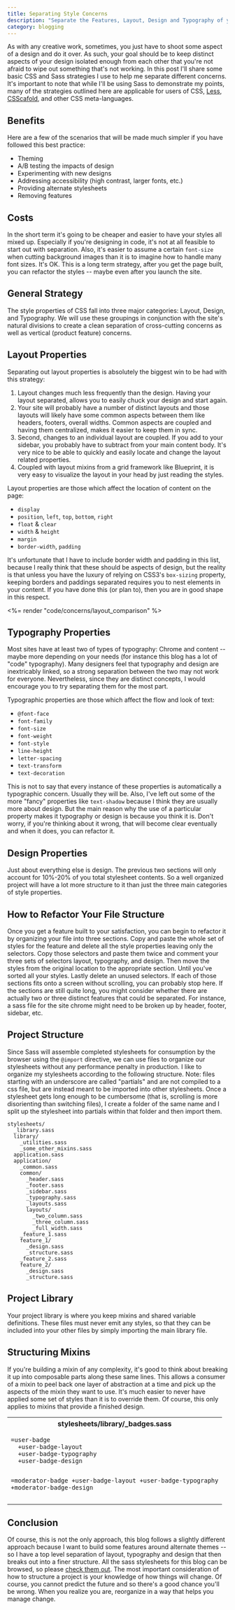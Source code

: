 ```yaml
---
title: Separating Style Concerns
description: "Separate the Features, Layout, Design and Typography of your site's styles for clarity and ease of maintenance."
category: blogging
---
```

As with any creative work, sometimes, you just have to shoot some aspect of a design and do it over. As such, your goal should be to keep distinct aspects of your design isolated enough from each other that you're not afraid to wipe out something that's not working. In this post I'll share some basic CSS and Sass strategies I use to help me separate different concerns. It's important to note that while I'll be using Sass to demonstrate my points, many of the strategies outlined here are applicable for users of CSS, [Less](http://lesscss.org), [CSScafold](http://github.com/anthonyshort/csscaffold), and other CSS meta-languages.

Benefits
--------

Here are a few of the scenarios that will be made much simpler if you have followed this best practice:

* Theming
* A/B testing the impacts of design
* Experimenting with new designs
* Addressing accessibility (high contrast, larger fonts, etc.)
* Providing alternate stylesheets
* Removing features

Costs
-----

In the short term it's going to be cheaper and easier to have your styles all mixed up. Especially if you're designing in code, it's not at all feasible to start out with separation. Also, it's easier to assume a certain `font-size` when cutting background images than it is to imagine how to handle many font sizes. It's OK. This is a long term strategy, after you get the page built, you can refactor the styles -- maybe even after you launch the site.

General Strategy
----------------

The style properties of CSS fall into three major categories: Layout, Design, and Typography. We will use these groupings in conjunction with the site's natural divisions to create a clean separation of cross-cutting concerns as well as vertical (product feature) concerns.

Layout Properties
-----------------

Separating out layout properties is absolutely the biggest win to be had with this strategy:

1. Layout changes much less frequently than the design. Having your layout separated, allows you to easily chuck your design and start again.
2. Your site will probably have a number of distinct layouts and those layouts will likely have some common aspects between them like headers, footers, overall widths. Common aspects are coupled and having them centralized, makes it easier to keep them in sync.
3. Second, changes to an individual layout are coupled. If you add to your sidebar, you probably have to subtract from your main content body. It's very nice to be able to quickly and easily locate and change the layout related properties.
4. Coupled with layout mixins from a grid framework like Blueprint, it is very easy to visualize the layout in your head by just reading the styles.

Layout properties are those which affect the location of content on the page:

* `display`
* `position`, `left`, `top`, `bottom`, `right`
* `float` & `clear`
* `width` & `height`
* `margin`
* `border-width`, `padding`

It's unfortunate that I have to include border width and padding in this list, because I really think that these should be aspects of design, but the reality is that unless you have the luxury of relying on CSS3's `box-sizing` property, keeping borders and paddings separated requires you to nest elements in your content. If you have done this (or plan to), then you are in good shape in this respect.

<%= render "code/concerns/layout_comparison" %>

Typography Properties
---------------------

Most sites have at least two of types of typography: Chrome and content -- maybe more depending on your needs (for instance this blog has a lot of "code" typography). Many designers feel that typography and design are inextricably linked, so a strong separation between the two may not work for everyone. Nevertheless, since they are distinct concepts, I would encourage you to try separating them for the most part.

Typographic properties are those which affect the flow and look of text:

* `@font-face`
* `font-family`
* `font-size`
* `font-weight`
* `font-style`
* `line-height`
* `letter-spacing`
* `text-transform`
* `text-decoration`

This is not to say that every instance of these properties is automatically a typographic concern. Usually they will be. Also, I've left out some of the more "fancy" properties like `text-shadow` because I think they are usually more about design. But the main reason why the use of a particular property makes it typography or design is because you think it is. Don't worry, if you're thinking about it wrong, that will become clear eventually and when it does, you can refactor it.

Design Properties
-----------------

Just about everything else is design. The previous two sections will only account for 10%-20% of you total stylesheet contents. So a well organized project will have a lot more structure to it than just the three main categories of style properties.

How to Refactor Your File Structure
-----------------------------------

Once you get a feature built to your satisfaction, you can begin to refactor it by organizing your file into three sections. Copy and paste the whole set of styles for the feature and delete all the style properties leaving only the selectors. Copy those selectors and paste them twice and comment your three sets of selectors layout, typography, and design. Then move the styles from the original location to the appropriate section. Until you've sorted all your styles. Lastly delete an unused selectors. If each of those sections fits onto a screen without scrolling, you can probably stop here. If the sections are still quite long, you might consider whether there are actually two or three distinct features that could be separated. For instance, a sass file for the site chrome might need to be broken up by header, footer, sidebar, etc. 

Project Structure
-----------------

Since Sass will assemble completed stylesheets for consumption by the browser using the `@import` directive, we can use files to organize our stylesheets without any performance penalty in production. I like to organize my stylesheets according to the following structure. Note: files starting with an underscore are called "partials" and are not compiled to a css file, but are instead meant to be imported into other stylesheets. Once a stylesheet gets long enough to be cumbersome (that is, scrolling is more disorienting than switching files), I create a folder of the same name and I split up the stylesheet into partials within that folder and then import them.

    stylesheets/
      _library.sass
      library/
        _utilities.sass
        _some_other_mixins.sass
      application.sass
      application/
        _common.sass
        common/
          _header.sass
          _footer.sass
          _sidebar.sass
          _typography.sass
          _layouts.sass
          layouts/
            _two_column.sass
            _three_column.sass
            _full_width.sass
        _feature_1.sass
        feature_1/
          _design.sass
          _structure.sass
        _feature_2.sass
        feature_2/
          _design.sass
          _structure.sass

Project Library
---------------

Your project library is where you keep mixins and shared variable definitions. These files must never emit any styles, so that they can be included into your other files by simply importing the main library file.

Structuring Mixins
------------------

If you're building a mixin of any complexity, it's good to think about breaking it up into composable parts along these same lines. This allows a consumer of a mixin to peel back one layer of abstraction at a time and pick up the aspects of the mixin they want to use. It's much easier to never have applied some set of styles than it is to override them. Of course, this only applies to mixins that provide a finished design.

<div class="code-wrapper">
<table class="comparison side-by-side">
  <tr>
    <th class="window-title">stylesheets/library/_badges.sass</th>
  </tr>
  <tr>
    <td valign="top" class="window editor">
<pre><code class="sass">=user-badge
  +user-badge-layout
  +user-badge-typography
  +user-badge-design

=moderator-badge
  +user-badge-layout
  +user-badge-typography
  +moderator-badge-design</code></pre>
    </td>
  </tr>
</table>
</div>

Conclusion
----------

Of course, this is not the only approach, this blog follows a slightly different approach because I want to build some features around alternate themes -- so I have a top level separation of layout, typography and design that then breaks out into a finer structure. All the sass stylesheets for this blog can be browsed, so please [check them out](/highlighted/stylesheets/screen.sass.html). The most important consideration of how to structure a project is your knowledge of how things will change. Of course, you cannot predict the future and so there's a good chance you'll be wrong. When you realize you are, reorganize in a way that helps you manage change. 
